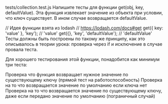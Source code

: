 tests/collection.test.js
Напишите тесты для функции get(obj, key, defaultValue). Эта функция извлекает значение из объекта при условии, что ключ существует. В ином случае возвращается defaultValue.

// Идея функции взята из lodash
// https://lodash.com/docs#get
get({ key: 'value' }, 'key'); // 'value'
get({}, 'key', 'defaultValue'); // 'defaultValue'
Тесты должны быть построены по такому же принципу, как это описывалось в теории урока: проверка через if и исключение в случае провала теста.

Для хорошего тестирования этой функции, понадобится как минимум три теста:

Проверка что функция возвращает нужное значение по существующему ключу (прямой тест на работоспособность)
Проверка на то что возвращается значение по умолчанию если ключа нет
Проверка на то что возвращается значение по существующему ключу, даже если передано значение по умолчанию (пограничный случай)